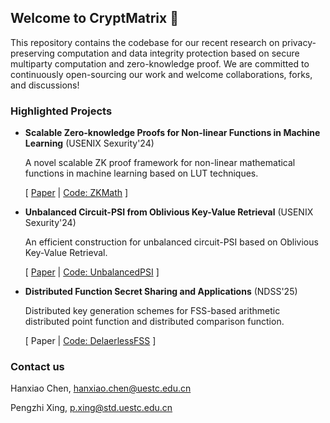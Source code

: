 ## Welcome to CryptMatrix :milky_way:

This repository contains the codebase for our recent research on privacy-preserving computation and data integrity protection based on secure multiparty computation and zero-knowledge proof. We are committed to continuously open-sourcing our work and welcome collaborations, forks, and discussions!

### Highlighted Projects

- __Scalable Zero-knowledge Proofs for Non-linear Functions in Machine Learning__ (USENIX Sexurity'24)

  A novel scalable ZK proof framework for non-linear mathematical functions in machine learning based on LUT techniques.
  
  [ [Paper](https://www.usenix.org/conference/usenixsecurity24/presentation/hao-meng-scalable) | [Code: ZKMath](https://github.com/CryptMatrix/ZKMath) ]

- __Unbalanced Circuit-PSI from Oblivious Key-Value Retrieval__ (USENIX Sexurity'24)

  An efficient construction for unbalanced circuit-PSI based on Oblivious Key-Value Retrieval.
  
  [ [Paper](https://eprint.iacr.org/2023/1636) | [Code: UnbalancedPSI](https://github.com/CryptMatrix/UnbalancedPSI) ]

- __Distributed Function Secret Sharing and Applications__ (NDSS'25)

  Distributed key generation schemes for FSS-based arithmetic distributed point function and distributed comparison function.
  
  [ Paper | [Code: DelaerlessFSS](https://github.com/CryptMatrix/DealerlessFSS) ]

### Contact us

Hanxiao Chen, hanxiao.chen@uestc.edu.cn

Pengzhi Xing, p.xing@std.uestc.edu.cn

<!--
**CryptMatrix/CryptMatrix** is a ✨ _special_ ✨ repository because its `README.md` (this file) appears on your GitHub profile.

Here are some ideas to get you started:

- 🔭 I’m currently working on ...
- 🌱 I’m currently learning ...
- 👯 I’m looking to collaborate on ...
- 🤔 I’m looking for help with ...
- 💬 Ask me about ...
- 📫 How to reach me: ...
- 😄 Pronouns: ...
- ⚡ Fun fact: ...
-->
